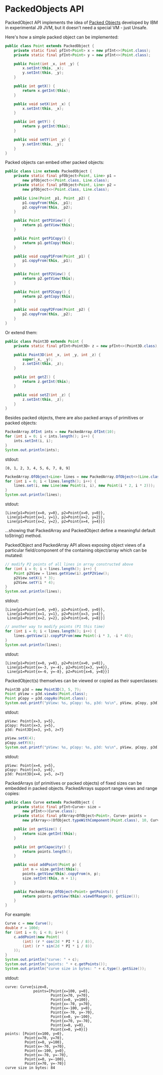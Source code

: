 # PackedObjects API

PackedObject API implements the idea of
<a href="http://www.oracle.com/technetwork/java/jvmls2013sciam-2013525.pdf">Packed Objects</a>
developed by IBM in experimental J9 JVM, but it doesn't need a special VM - just Unsafe.

Here's how a simple packed object can be implemented:

```Java
public class Point extends PackedObject {
    private static final pfInt<Point> x = new pfInt<>(Point.class);
    private static final pfInt<Point> y = new pfInt<>(Point.class);

    public Point(int _x, int _y) {
        x.setInt(this, _x);
        y.setInt(this, _y);
    }

    public int getX() {
        return x.getInt(this);
    }

    public void setX(int _x) {
        x.setInt(this, _x);
    }

    public int getY() {
        return y.getInt(this);
    }

    public void setY(int _y) {
        y.setInt(this, _y);
    }
}
```

Packed objects can embed other packed objects:

```Java
public class Line extends PackedObject {
    private static final pfObject<Point, Line> p1 =
        new pfObject<>(Point.class, Line.class);
    private static final pfObject<Point, Line> p2 =
        new pfObject<>(Point.class, Line.class);

    public Line(Point _p1, Point _p2) {
        p1.copyFrom(this, _p1);
        p2.copyFrom(this, _p2);
    }

    public Point getP1View() {
        return p1.getView(this);
    }

    public Point getP1Copy() {
        return p1.getCopy(this);
    }

    public void copyP1From(Point _p1) {
        p1.copyFrom(this, _p1);
    }

    public Point getP2View() {
        return p2.getView(this);
    }

    public Point getP2Copy() {
        return p2.getCopy(this);
    }

    public void copyP2From(Point _p2) {
        p2.copyFrom(this, _p2);
    }
}
```

Or extend them:

```Java
public class Point3D extends Point {
    private static final pfInt<Point3D> z = new pfInt<>(Point3D.class);

    public Point3D(int _x, int _y, int _z) {
        super(_x, _y);
        z.setInt(this, _z);
    }

    public int getZ() {
        return z.getInt(this);
    }

    public void setZ(int _z) {
        z.setInt(this, _z);
    }
}
```

Besides packed objects, there are also packed arrays of primitives or packed objects:

```Java
PackedArray.OfInt ints = new PackedArray.OfInt(10);
for (int i = 0; i < ints.length(); i++) {
    ints.setInt(i, i);
}
System.out.println(ints);
```
stdout:
```
[0, 1, 2, 3, 4, 5, 6, 7, 8, 9]
```

```Java
PackedArray.OfObject<Line> lines = new PackedArray.OfObject<>(Line.class, 3);
for (int i = 0; i < lines.length(); i++) {
    lines.set(i, new Line(new Point(i, i), new Point(i * 2, i * 2)));
}
System.out.println(lines);
```
stdout:
```
[Line{p1=Point{x=0, y=0}, p2=Point{x=0, y=0}},
 Line{p1=Point{x=1, y=1}, p2=Point{x=2, y=2}},
 Line{p1=Point{x=2, y=2}, p2=Point{x=4, y=4}}]
```

...showing that PackedArray and PackedObject define a meaningful default
toString() method.

PackedObject and PackedArray API allows exposing object views of a particular
field/component of the containing object/array which can be mutated:

```Java
// modify P2 points of all lines in array constructed above
for (int i = 0; i < lines.length(); i++) {
    Point p2View = lines.getView(i).getP2View();
    p2View.setX(i * 3);
    p2View.setY(i * 4);
}
System.out.println(lines);
```
stdout:
```
[Line{p1=Point{x=0, y=0}, p2=Point{x=0, y=0}},
 Line{p1=Point{x=1, y=1}, p2=Point{x=3, y=4}},
 Line{p1=Point{x=2, y=2}, p2=Point{x=6, y=8}}]
```

```Java
// another way to modify points (P1 this time)
for (int i = 0; i < lines.length(); i++) {
    lines.getView(i).copyP1From(new Point(-i * 3, -i * 4));
}
System.out.println(lines);
```
stdout:
```
[Line{p1=Point{x=0, y=0}, p2=Point{x=0, y=0}},
 Line{p1=Point{x=-3, y=-4}, p2=Point{x=3, y=4}},
 Line{p1=Point{x=-6, y=-8}, p2=Point{x=6, y=8}}]
```

PackedObject(s) themselves can be viewed or copied as their superclasses:

```Java
Point3D p3d = new Point3D(3, 5, 7);
Point pView = p3d.viewAs(Point.class);
Point pCopy = p3d.copyAs(Point.class);
System.out.printf("pView: %s, pCopy: %s, p3d: %s\n", pView, pCopy, p3d);
```
stdout:
```
pView: Point{x=3, y=5},
pCopy: Point{x=3, y=5},
p3d: Point3D{x=3, y=5, z=7}
```

```Java
pView.setX(4);
pCopy.setY(6);
System.out.printf("pView: %s, pCopy: %s, p3d: %s\n", pView, pCopy, p3d);
```
stdout:
```
pView: Point{x=4, y=5},
pCopy: Point{x=3, y=6},
p3d: Point3D{x=4, y=5, z=7}
```

PackedArrays (of primitives or packed objects) of fixed sizes can be embedded in
packed objects. PackedArrays support range views and range copies:

```Java
public class Curve extends PackedObject {
    private static final pfInt<Curve> size =
        new pfInt<>(Curve.class);
    private static final pfArray<OfObject<Point>, Curve> points =
        new pfArray<>(OfObject.typeWithComponent(Point.class), 10, Curve.class);

    public int getSize() {
        return size.getInt(this);
    }

    public int getCapacity() {
        return points.length();
    }

    public void addPoint(Point p) {
        int n = size.getInt(this);
        points.getView(this).copyFrom(n, p);
        size.setInt(this, n + 1);
    }

    public PackedArray.OfObject<Point> getPoints() {
        return points.getView(this).viewOfRange(0, getSize());
    }
}
```

For example:

```Java
Curve c = new Curve();
double r = 100d;
for (int i = 0; i < 8; i++) {
    c.addPoint(new Point(
        (int) (r * cos(2d * PI * i / 8)),
        (int) (r * sin(2d * PI * i / 8))
    ));
}
System.out.println("curve: " + c);
System.out.println("points: " + c.getPoints());
System.out.println("curve size in bytes: " + c.type().getSize());
```
stdout:
```
curve: Curve{size=8,
             points=[Point{x=100, y=0},
                     Point{x=70, y=70},
                     Point{x=0, y=100},
                     Point{x=-70, y=70},
                     Point{x=-100, y=0},
                     Point{x=-70, y=-70},
                     Point{x=0, y=-100},
                     Point{x=70, y=-70},
                     Point{x=0, y=0},
                     Point{x=0, y=0}]}
points: [Point{x=100, y=0},
         Point{x=70, y=70},
         Point{x=0, y=100},
         Point{x=-70, y=70},
         Point{x=-100, y=0},
         Point{x=-70, y=-70},
         Point{x=0, y=-100},
         Point{x=70, y=-70}]
curve size in bytes: 84
```
